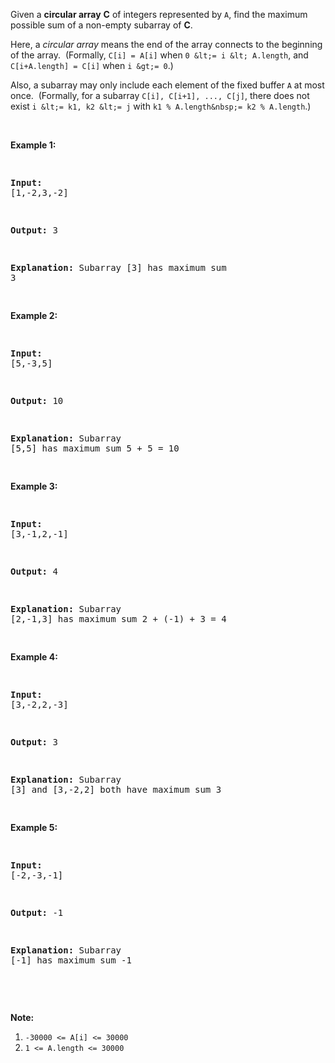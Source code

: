 Given a __circular&nbsp;array__&nbsp;__C__ of integers represented by&nbsp;`` A ``, find the maximum possible sum of a non-empty subarray of __C__.

Here, a&nbsp;_circular&nbsp;array_ means the end of the array connects to the beginning of the array.&nbsp; (Formally, `` C[i] = A[i] `` when `` 0 &lt;= i &lt; A.length ``, and `` C[i+A.length] = C[i] ``&nbsp;when&nbsp;`` i &gt;= 0 ``.)

Also, a subarray may only include each element of the fixed buffer `` A `` at most once.&nbsp; (Formally, for a subarray `` C[i], C[i+1], ..., C[j] ``, there does not exist `` i &lt;= k1, k2 &lt;= j `` with `` k1 % A.length&nbsp;= k2 % A.length ``.)

&nbsp;

<div>
<p><strong>Example 1:</strong></p>
<pre>
<strong>Input: </strong><span id="example-input-1-1">[1,-2,3,-2]</span>
<strong>Output: </strong><span id="example-output-1">3
<strong>Explanation: </strong>Subarray [3] has maximum sum 3</span>
</pre>
<div>
<p><strong>Example 2:</strong></p>
<pre>
<strong>Input: </strong><span id="example-input-2-1">[5,-3,5]</span>
<strong>Output: </strong><span id="example-output-2">10
</span><span id="example-output-3"><strong>Explanation:</strong>&nbsp;</span><span id="example-output-1">Subarray [5,5] has maximum sum </span><span>5 + 5 = 10</span>
</pre>
<div>
<p><strong>Example 3:</strong></p>
<pre>
<strong>Input: </strong><span id="example-input-3-1">[3,-1,2,-1]</span>
<strong>Output: </strong><span id="example-output-3">4
<strong>Explanation:</strong>&nbsp;</span><span id="example-output-1">Subarray [2,-1,3] has maximum sum </span><span>2 + (-1) + 3 = 4</span>
</pre>
<div>
<p><strong>Example 4:</strong></p>
<pre>
<strong>Input: </strong><span id="example-input-4-1">[3,-2,2,-3]</span>
<strong>Output: </strong><span id="example-output-4">3
</span><span id="example-output-3"><strong>Explanation:</strong>&nbsp;</span><span id="example-output-1">Subarray [3] and [3,-2,2] both have maximum sum </span><span>3</span>
</pre>
<p><strong>Example 5:</strong></p>
<pre>
<strong>Input: </strong><span id="example-input-5-1">[-2,-3,-1]</span>
<strong>Output: </strong><span id="example-output-5">-1
</span><span id="example-output-3"><strong>Explanation:</strong>&nbsp;</span><span id="example-output-1">Subarray [-1] has maximum sum -1</span>
</pre>
<p>&nbsp;</p>
<p><strong>Note: </strong></p>
<ol>
<li><code>-30000 &lt;= A[i] &lt;= 30000</code></li>
<li><code>1 &lt;= A.length &lt;= 30000</code></li>
</ol>
</div>
</div>
</div>
</div>